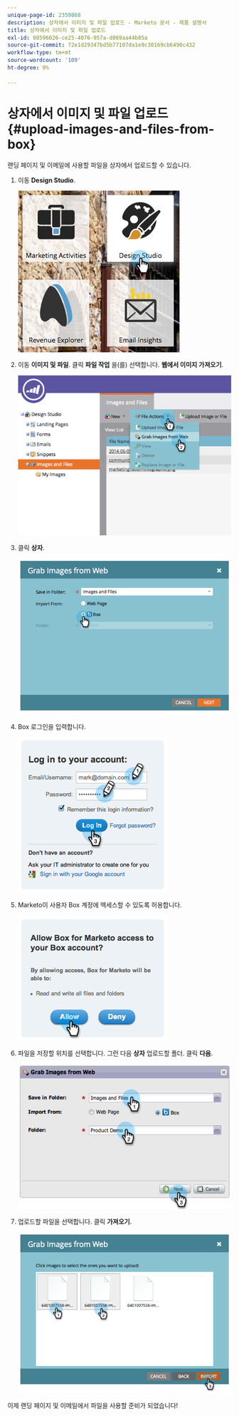 ```yaml
---
unique-page-id: 2359868
description: 상자에서 이미지 및 파일 업로드 - Marketo 문서 - 제품 설명서
title: 상자에서 이미지 및 파일 업로드
exl-id: 08596026-ce25-4076-957a-d069aa44b85a
source-git-commit: 72e1d29347bd5b77107da1e9c30169cb6490c432
workflow-type: tm+mt
source-wordcount: '109'
ht-degree: 0%

---
```


# 상자에서 이미지 및 파일 업로드 {#upload-images-and-files-from-box}

랜딩 페이지 및 이메일에 사용할 파일을 상자에서 업로드할 수 있습니다.

1. 이동 **Design Studio**.

   ![](assets/designstudio-3.png)

1. 이동 **이미지 및 파일**. 클릭 **파일 작업** 을(를) 선택합니다. **웹에서 이미지 가져오기**.

   ![](assets/image2014-9-16-12-3a50-3a40.png)

1. 클릭 **상자**.

   ![](assets/image2014-9-16-12-3a50-3a56.png)

1. Box 로그인을 입력합니다.

   ![](assets/image2014-9-16-12-3a51-3a10.png)

1. Marketo이 사용자 Box 계정에 액세스할 수 있도록 허용합니다.

   ![](assets/image2014-9-16-12-3a51-3a28.png)

1. 파일을 저장할 위치를 선택합니다. 그런 다음 **상자** 업로드할 폴더. 클릭 **다음**.

   ![](assets/image2014-9-16-12-3a51-3a59.png)

1. 업로드할 파일을 선택합니다. 클릭 **가져오기**.

   ![](assets/image2014-9-16-12-3a52-3a15.png)

이제 랜딩 페이지 및 이메일에서 파일을 사용할 준비가 되었습니다!
